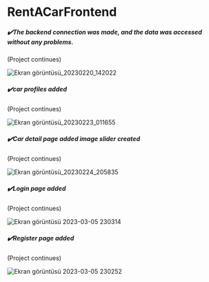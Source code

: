 # RentACarFrontend

<h5 align="left">✔️The backend connection was made, and the data was accessed without any problems.</h5>   (Project continues)


![Ekran görüntüsü_20230220_142022](https://user-images.githubusercontent.com/110422737/220104962-d760eaab-7e76-49a8-992b-05f93b384092.png)


<h5 align="left">✔️car profiles added</h5>   (Project continues)


![Ekran görüntüsü_20230223_011655](https://user-images.githubusercontent.com/110422737/220772492-2cda00e1-70f9-4979-9725-fd30620f66d9.png)


<h5 align="left">✔️Car detail page added image slider created </h5>   (Project continues)


![Ekran görüntüsü_20230224_205835](https://user-images.githubusercontent.com/110422737/221254614-dd7455ad-fcc6-48e5-a779-45450bbfb6c3.png)


<h5 align="left">✔️Login page added</h5>   (Project continues)

![Ekran görüntüsü 2023-03-05 230314](https://user-images.githubusercontent.com/110422737/222983141-031ec01a-17c5-4c22-a2d8-164f75fa2a8c.png)



<h5 align="left">✔️Register page added</h5>   (Project continues)


![Ekran görüntüsü 2023-03-05 230252](https://user-images.githubusercontent.com/110422737/222983127-198cdb23-a700-49c7-9748-a186d3fa8d06.png)


